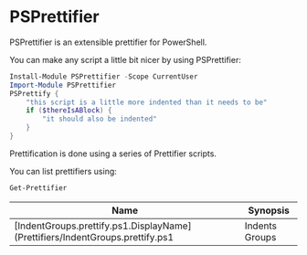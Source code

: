 # PSPrettifier

PSPrettifier is an extensible prettifier for PowerShell.

You can make any script a little bit nicer by using PSPrettifier:

~~~PowerShell
Install-Module PSPrettifier -Scope CurrentUser
Import-Module PSPrettifier
PSPrettify {
    "this script is a little more indented than it needs to be"
    if ($thereIsABlock) {
        "it should also be indented"
    }
}
~~~


Prettification is done using a series of Prettifier scripts.

You can list prettifiers using:

~~~PowerShell
Get-Prettifier
~~~


|Name                                                                         |Synopsis      |
|-----------------------------------------------------------------------------|--------------|
|[IndentGroups.prettify.ps1.DisplayName](Prettifiers/IndentGroups.prettify.ps1|Indents Groups|







